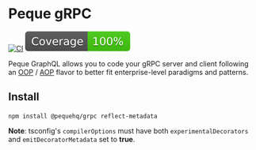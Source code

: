 # Peque gRPC

[![CI](https://github.com/pequehq/grpc/actions/workflows/ci.yml/badge.svg)](https://github.com/pequehq/grpc/actions/workflows/ci.yml)
![coverage](https://raw.githubusercontent.com/pequehq/grpc/main/coverage-badge.svg)

Peque GraphQL allows you to code your gRPC server and client following an
[OOP](https://en.wikipedia.org/wiki/Object-oriented_programming) / [AOP](https://en.wikipedia.org/wiki/Aspect-oriented_programming)
flavor to better fit enterprise-level paradigms and patterns.

## Install

```shell
npm install @pequehq/grpc reflect-metadata
```

**Note**: tsconfig's `compilerOptions` must have both `experimentalDecorators` and `emitDecoratorMetadata` set to **true**.
